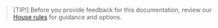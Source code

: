 > [TIP!]
> Before you provide feedback for this documentation, review our [House rules](../house-rules.md) for guidance and options.